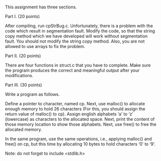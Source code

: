 This assignment has three sections. 

Part I. (20 points)

After compiling, run cpStrBug.c. Unfortunately, there is a problem with the code which result in segmentation fault.  Modify the code, so that the string copy method which we have developed will work without segmentation fault. You should not modify the string copy method. Also, you are not allowed to use arrays to fix the problem. 


Part II. (20 points)

There are four functions in  struct.c that you have to complete.  Make sure the program produces the correct and meaningful output after your modifications.

 
Part III. (30 points)

Write a program as follows. 


Define a pointer to character, named cp. Next, use malloc() to allocate enough memory to hold 26 characters (For this, you should assign the return value of malloc() to cp). Assign english alphabets ‘a’ to ‘z’ (lowercase) as characters to the allocated space. Next, print the content of those memory location to show those alphabets. Next, use free() to free the allocated memory. 


In the same program, use the same operations, i.e., applying malloc() and free() on cp, but this time by allocating 10 bytes to hold characters ‘0’ to ‘9’.


Note: do not forget to include <stdlib.h> 
